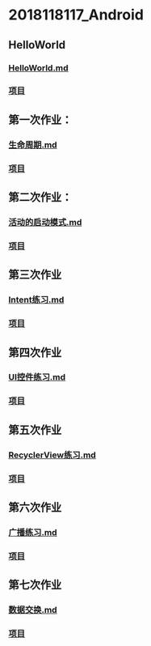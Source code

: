 # 2018118117_Android

## HelloWorld
### [HelloWorld.md](https://github.com/cangeBig/2018118117_Android/blob/master/HelloWorld/HelloWorld%E7%A8%8B%E5%BA%8F%E5%B1%95%E7%A4%BA.md)
### [项目](https://github.com/cangeBig/2018118117_Android/blob/master/HelloWorld/)

## 第一次作业：  
### [生命周期.md](https://github.com/cangeBig/2018118117_Android/blob/master/FirstHomework/%E7%94%9F%E5%91%BD%E5%91%A8%E6%9C%9F.md)   
### [项目](https://github.com/cangeBig/2018118117_Android/tree/master/FirstHomework)

## 第二次作业：
### [活动的启动模式.md](https://github.com/cangeBig/2018118117_Android/blob/master/SecondHomework/%E6%B4%BB%E5%8A%A8%E7%9A%84%E5%90%AF%E5%8A%A8%E6%A8%A1%E5%BC%8F.md)   
### [项目](https://github.com/cangeBig/2018118117_Android/tree/master/SecondHomework)

## 第三次作业
### [Intent练习.md](https://github.com/cangeBig/2018118117_Android/tree/master/ThirdHomework/intentTest.md)
### [项目](https://github.com/cangeBig/2018118117_Android/tree/master/ThirdHomework/IntentTest)

## 第四次作业
### [UI控件练习.md](https://github.com/cangeBig/2018118117_Android/blob/master/FourHomework/UI%E6%8E%A7%E4%BB%B6%E7%BB%83%E4%B9%A0.md)
### [项目](https://github.com/cangeBig/2018118117_Android/blob/master/FourHomework)

## 第五次作业
### [RecyclerView练习.md](https://github.com/cangeBig/2018118117_Android/blob/master/FifthHomework/RecylerView%E7%BB%83%E4%B9%A0.md)
### [项目](https://github.com/cangeBig/2018118117_Android/blob/master/FifthHomework)

## 第六次作业
### [广播练习.md](https://github.com/cangeBig/2018118117_Android/blob/master/SixthHomework/broadcast.md)
### [项目](https://github.com/cangeBig/2018118117_Android/blob/master/SixthHomework/)

## 第七次作业
### [数据交换.md](https://github.com/cangeBig/2018118117_Android/blob/master/SeventhHomework/%E6%95%B0%E6%8D%AE%E4%BA%A4%E6%8D%A2.md)
### [项目](https://github.com/cangeBig/2018118117_Android/blob/master/SeventhHomework)

